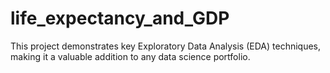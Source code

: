# life_expectancy_and_GDP
This project demonstrates key Exploratory Data Analysis (EDA) techniques, making it a valuable addition to any data science portfolio.
